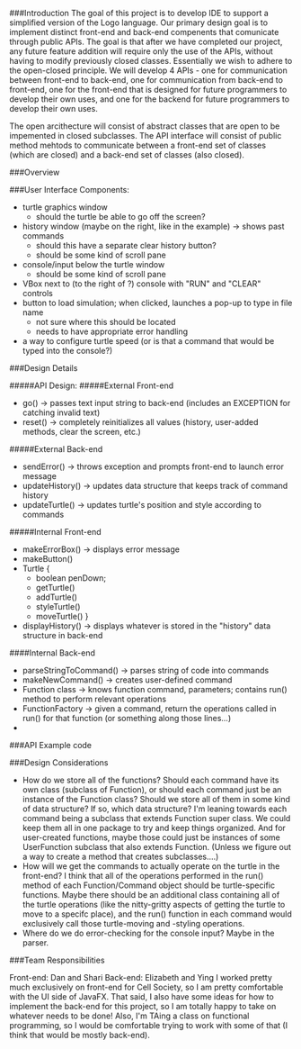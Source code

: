 ###Introduction
The goal of this project is to develop IDE to support a simplified version of the Logo language. Our primary design goal is to implement distinct front-end and back-end compenents that comunicate through public APIs. The goal is that after we have completed our project, any future feature addition will require only the use of the APIs, without having to modify previously closed classes. Essentially we wish to adhere to the open-closed principle. We will develop 4 APIs - one for communication between front-end to back-end, one for communication from back-end to front-end, one for the front-end that is designed for future programmers to develop their own uses, and one for the backend for future programmers to develop their own uses. 

The open arcithecture will consist of abstract classes that are open to be impemented in closed subclasses. The API interface will consist of public method mehtods to communicate between a front-end set of classes (which are closed) and a back-end set of classes (also closed).

###Overview

###User Interface
Components:
* turtle graphics window 
	* should the turtle be able to go off the screen?
* history window (maybe on the right, like in the example) -> shows past commands
	* should this have a separate clear history button?
	* should be some kind of scroll pane
* console/input below the turtle window
	* should be some kind of scroll pane
* VBox next to (to the right of ?) console with "RUN" and "CLEAR" controls
* button to load simulation; when clicked, launches a pop-up to type in file name
	* not sure where this should be located
	* needs to have appropriate error handling
* a way to configure turtle speed (or is that a command that would be typed into the console?)

###Design Details

#####API Design:
#####External Front-end
* go() -> passes text input string to back-end (includes an EXCEPTION for catching invalid text)
* reset() -> completely reinitializes all values (history, user-added methods, clear the screen, etc.)

#####External Back-end
* sendError() -> throws exception and prompts front-end to launch error message
* updateHistory() -> updates data structure that keeps track of command history
* updateTurtle() -> updates turtle's position and style according to commands

#####Internal Front-end
* makeErrorBox() -> displays error message
* makeButton()
* Turtle {
	* boolean penDown;
	* getTurtle()
	* addTurtle()
	* styleTurtle()
	* moveTurtle()
  }
* displayHistory() -> displays whatever is stored in the "history" data structure in back-end

####Internal Back-end
* parseStringToCommand() -> parses string of code into commands
* makeNewCommand() -> creates user-defined command
* Function class -> knows function command, parameters; contains run() method to perform relevant operations
* FunctionFactory -> given a command, return the operations called in run() for that function (or something along those lines...)
* 

###API Example code

###Design Considerations
* How do we store all of the functions? Should each command have its own class (subclass of Function), or should each command just be an instance of the Function class? Should we store all of them in some kind of data structure? If so, which data structure?
	I'm leaning towards each command being a subclass that extends Function super class. We could keep them all in one package to try and keep things organized. And for user-created functions, maybe those could just be instances of some UserFunction subclass that also extends Function. (Unless we figure out a way to create a method that creates subclasses....)
* How will we get the commands to actually operate on the turtle in the front-end?
	I think that all of the operations performed in the run() method of each Function/Command object should be turtle-specific functions. Maybe there should be an additional class containing all of the turtle operations (like the nitty-gritty aspects of getting the turtle to move to a specifc place), and the run() function in each command would exclusively call those turtle-moving and -styling operations.
* Where do we do error-checking for the console input?
	Maybe in the parser.

###Team Responsibilities

Front-end: Dan and Shari
Back-end: Elizabeth and Ying
I worked pretty much exclusively on front-end for Cell Society, so I am pretty comfortable with the UI side of JavaFX. That said, I also have some ideas for how to implement the back-end for this project, so I am totally happy to take on whatever needs to be done! Also, I'm TAing a class on functional programming, so I would be comfortable trying to work with some of that (I think that would be mostly back-end).

